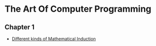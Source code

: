 
# The Art Of Computer Programming 

## Chapter 1
- [Different kinds of Mathematical Induction](https://www.qc.edu.hk/math/Resource/AL/Different%20kinds%20of%20Mathematical%20Induction.pdf)
